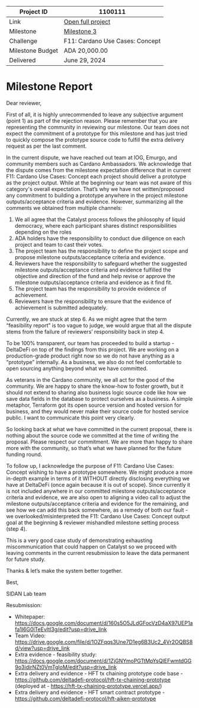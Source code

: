 |Project ID|1100111|
|-----------|-------------|
|Link|[Open full project](https://projectcatalyst.io/funds/11/cardano-use-cases-concept/defi-evolution-pioneering-high-frequency-trading-on-cardano)|
|Milestone|[Milestone 3](https://milestones.projectcatalyst.io/projects/1100111/milestones/3)|
|Challenge|F11: Cardano Use Cases: Concept|
|Milestone Budget|ADA 20,000.00|
|Delivered|June 29, 2024|

# Milestone Report


Dear reviewer,

First of all, it is highly unrecommended to leave any subjective argument (point 1) as part of the rejection reason. Please remember that you are representing the community in reviewing our milestone. Our team does not expect the commitment of a prototype for this milestone and has just tried to quickly compose the prototype source code to fulfill the extra delivery request as per the last comment.

In the current dispute, we have reached out team at IOG, Emurgo, and community members such as Cardano Ambassadors. We acknowledge that the dispute comes from the milestone expectation difference that in current F11: Cardano Use Cases: Concept each project should deliver a prototype as the project output. While at the beginning our team was not aware of this category's overall expectation. That’s why we have not written/proposed any commitment to building a prototype anywhere in the project milestone outputs/acceptance criteria and evidence. However, summarizing all the comments we obtained from multiple channels:

1. We all agree that the Catalyst process follows the philosophy of liquid democracy, where each participant shares distinct responsibilities depending on the roles
2. ADA holders have the responsibility to conduct due diligence on each project and team to cast their votes.
3. The project team has the responsibility to define the project scope and propose milestone outputs/acceptance criteria and evidence.
4. Reviewers have the responsibility to safeguard whether the suggested milestone outputs/acceptance criteria and evidence fulfilled the objective and direction of the fund and help revise or approve the milestone outputs/acceptance criteria and evidence as it find fit.
5. The project team has the responsibility to provide evidence of achievement.
6. Reviewers have the responsibility to ensure that the evidence of achievement is submitted adequately.
  
Currently, we are stuck at step 6. As we might agree that the term “feasibility report” is too vague to judge, we would argue that all the dispute stems from the failure of reviewers’ responsibility back in step 4.

To be 100% transparent, our team has proceeded to build a startup - DeltaDeFi on top of the findings from this project. We are working on a production-grade product right now so we do not have anything as a “prototype” internally. As a business, we also do not feel comfortable to open sourcing anything beyond what we have committed.

As veterans in the Cardano community, we all act for the good of the community. We are happy to share the know-how to foster growth, but it should not extend to sharing also business logic source code like how we save data fields in the database to protect ourselves as a business. A simple metaphor, Terraform got its open source version and hosted version for business, and they would never make their source code for hosted service public. I want to communicate this point very clearly.

So looking back at what we have committed in the current proposal, there is nothing about the source code we committed at the time of writing the proposal. Please respect our commitment. We are more than happy to share more with the community, so that’s what we have planned for the future funding round.

To follow up, I acknowledge the purpose of F11: Cardano Use Cases: Concept wishing to have a prototype somewhere. We might produce a more in-depth example in terms of it WITHOUT directly disclosing everything we have at DeltaDeFi (once again because it is out of scope). Since currently it is not included anywhere in our committed milestone outputs/acceptance criteria and evidence, we are also open to aligning a video call to adjust the milestone outputs/acceptance criteria and evidence for the remaining, and see how we can add this back somewhere, as a remedy of both our fault - we overlooked/misinterpreted the F11: Cardano Use Cases: Concept output goal at the beginning & reviewer mishandled milestone setting process (step 4).

This is a very good case study of demonstrating exhausting miscommunication that could happen on Catalyst so we proceed with leaving comments in the current resubmission to leave the data permanent for future study.

Thanks & let’s make the system better together.

Best,

SIDAN Lab team

Resubmission:

- Whitepaper: https://docs.google.com/document/d/160s5O5JLdGFocVzD4aX97UEP1afa1I6G0lTeEvItl3g/edit?usp=drive_link
- Team Video: https://drive.google.com/file/d/1OZFqqs3Une7D1eg6B3Uc2_4Vr2OQBS8d/view?usp=drive_link
- Extra evidence - feasibility study: https://docs.google.com/document/d/1ZjGNYmoPGTtMpYsQIEFwmtdGG9o3idirNZt0VmTgIoM/edit?usp=drive_link
- Extra delivery and evidence - HFT tx chaining prototype code base - https://github.com/deltadefi-protocol/hft-tx-chaining-prototype (deployed at - https://hft-tx-chaining-prototype.vercel.app/)
- Extra delivery and evidence - HFT smart contract prototype - https://github.com/deltadefi-protocol/hft-aiken-prototype
